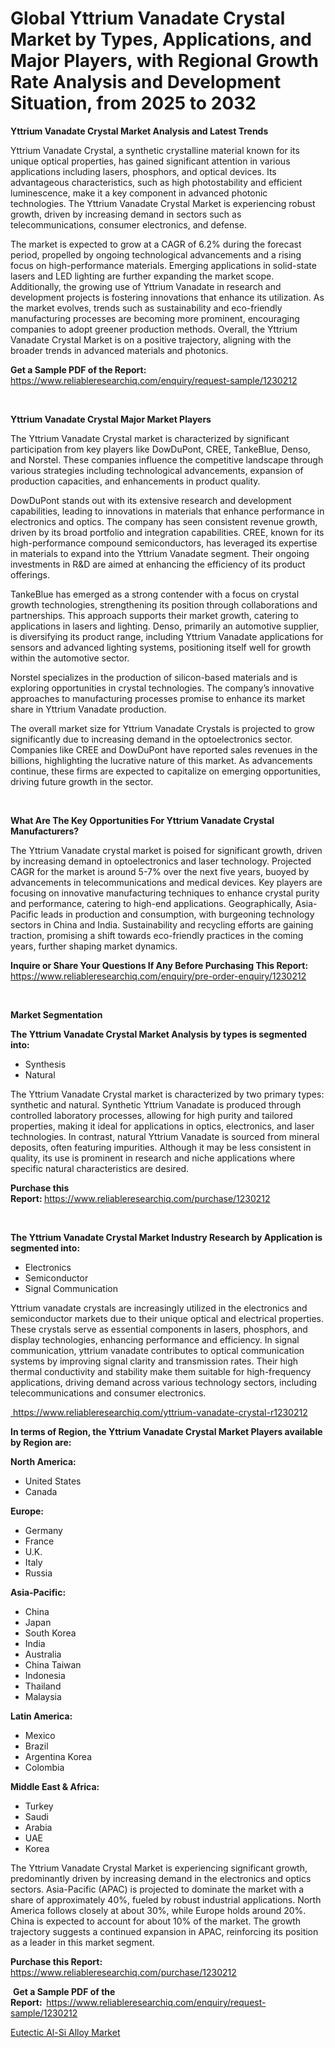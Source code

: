 <p><h1>Global Yttrium Vanadate Crystal Market by Types, Applications, and Major Players, with Regional Growth Rate Analysis and Development Situation, from 2025 to 2032</h1></p><p><strong>Yttrium Vanadate Crystal Market Analysis and Latest Trends</strong></p>
<p><p>Yttrium Vanadate Crystal, a synthetic crystalline material known for its unique optical properties, has gained significant attention in various applications including lasers, phosphors, and optical devices. Its advantageous characteristics, such as high photostability and efficient luminescence, make it a key component in advanced photonic technologies. The Yttrium Vanadate Crystal Market is experiencing robust growth, driven by increasing demand in sectors such as telecommunications, consumer electronics, and defense.</p><p>The market is expected to grow at a CAGR of 6.2% during the forecast period, propelled by ongoing technological advancements and a rising focus on high-performance materials. Emerging applications in solid-state lasers and LED lighting are further expanding the market scope. Additionally, the growing use of Yttrium Vanadate in research and development projects is fostering innovations that enhance its utilization. As the market evolves, trends such as sustainability and eco-friendly manufacturing processes are becoming more prominent, encouraging companies to adopt greener production methods. Overall, the Yttrium Vanadate Crystal Market is on a positive trajectory, aligning with the broader trends in advanced materials and photonics.</p></p>
<p><strong>Get a Sample PDF of the Report:&nbsp;</strong> <a href="https://www.reliableresearchiq.com/enquiry/request-sample/1230212?utm_campaign=3296&utm_medium=2&utm_source=Github&utm_content=ia&utm_term=03042025&utm_id=yttrium-vanadate-crystal">https://www.reliableresearchiq.com/enquiry/request-sample/1230212</a></p>
<p>&nbsp;</p>
<p><strong>Yttrium Vanadate Crystal Major Market Players</strong></p>
<p><p>The Yttrium Vanadate Crystal market is characterized by significant participation from key players like DowDuPont, CREE, TankeBlue, Denso, and Norstel. These companies influence the competitive landscape through various strategies including technological advancements, expansion of production capacities, and enhancements in product quality.</p><p>DowDuPont stands out with its extensive research and development capabilities, leading to innovations in materials that enhance performance in electronics and optics. The company has seen consistent revenue growth, driven by its broad portfolio and integration capabilities. CREE, known for its high-performance compound semiconductors, has leveraged its expertise in materials to expand into the Yttrium Vanadate segment. Their ongoing investments in R&D are aimed at enhancing the efficiency of its product offerings.</p><p>TankeBlue has emerged as a strong contender with a focus on crystal growth technologies, strengthening its position through collaborations and partnerships. This approach supports their market growth, catering to applications in lasers and lighting. Denso, primarily an automotive supplier, is diversifying its product range, including Yttrium Vanadate applications for sensors and advanced lighting systems, positioning itself well for growth within the automotive sector.</p><p>Norstel specializes in the production of silicon-based materials and is exploring opportunities in crystal technologies. The company’s innovative approaches to manufacturing processes promise to enhance its market share in Yttrium Vanadate production.</p><p>The overall market size for Yttrium Vanadate Crystals is projected to grow significantly due to increasing demand in the optoelectronics sector. Companies like CREE and DowDuPont have reported sales revenues in the billions, highlighting the lucrative nature of this market. As advancements continue, these firms are expected to capitalize on emerging opportunities, driving future growth in the sector.</p></p>
<p>&nbsp;</p>
<p><strong>What Are The Key Opportunities For Yttrium Vanadate Crystal Manufacturers?</strong></p>
<p><p>The Yttrium Vanadate crystal market is poised for significant growth, driven by increasing demand in optoelectronics and laser technology. Projected CAGR for the market is around 5-7% over the next five years, buoyed by advancements in telecommunications and medical devices. Key players are focusing on innovative manufacturing techniques to enhance crystal purity and performance, catering to high-end applications. Geographically, Asia-Pacific leads in production and consumption, with burgeoning technology sectors in China and India. Sustainability and recycling efforts are gaining traction, promising a shift towards eco-friendly practices in the coming years, further shaping market dynamics.</p></p>
<p><strong>Inquire or Share Your Questions If Any Before Purchasing This Report:</strong> <a href="https://www.reliableresearchiq.com/enquiry/pre-order-enquiry/1230212?utm_campaign=3296&utm_medium=2&utm_source=Github&utm_content=ia&utm_term=03042025&utm_id=yttrium-vanadate-crystal">https://www.reliableresearchiq.com/enquiry/pre-order-enquiry/1230212</a></p>
<p>&nbsp;</p>
<p><strong>Market Segmentation</strong></p>
<p><strong>The Yttrium Vanadate Crystal Market Analysis by types is segmented into:</strong></p>
<p><ul><li>Synthesis</li><li>Natural</li></ul></p>
<p><p>The Yttrium Vanadate Crystal market is characterized by two primary types: synthetic and natural. Synthetic Yttrium Vanadate is produced through controlled laboratory processes, allowing for high purity and tailored properties, making it ideal for applications in optics, electronics, and laser technologies. In contrast, natural Yttrium Vanadate is sourced from mineral deposits, often featuring impurities. Although it may be less consistent in quality, its use is prominent in research and niche applications where specific natural characteristics are desired.</p></p>
<p><strong>Purchase this Report:&nbsp;</strong><a href="https://www.reliableresearchiq.com/purchase/1230212?utm_campaign=3296&utm_medium=2&utm_source=Github&utm_content=ia&utm_term=03042025&utm_id=yttrium-vanadate-crystal">https://www.reliableresearchiq.com/purchase/1230212</a></p>
<p>&nbsp;</p>
<p><strong>The Yttrium Vanadate Crystal Market Industry Research by Application is segmented into:</strong></p>
<p><ul><li>Electronics</li><li>Semiconductor</li><li>Signal Communication</li></ul></p>
<p><p>Yttrium vanadate crystals are increasingly utilized in the electronics and semiconductor markets due to their unique optical and electrical properties. These crystals serve as essential components in lasers, phosphors, and display technologies, enhancing performance and efficiency. In signal communication, yttrium vanadate contributes to optical communication systems by improving signal clarity and transmission rates. Their high thermal conductivity and stability make them suitable for high-frequency applications, driving demand across various technology sectors, including telecommunications and consumer electronics.</p></p>
<p><a href="https://www.reliableresearchiq.com/yttrium-vanadate-crystal-r1230212?utm_campaign=3296&utm_medium=2&utm_source=Github&utm_content=ia&utm_term=03042025&utm_id=yttrium-vanadate-crystal">&nbsp;https://www.reliableresearchiq.com/yttrium-vanadate-crystal-r1230212</a></p>
<p><strong>In terms of Region, the Yttrium Vanadate Crystal Market Players available by Region are:</strong></p>
<p>
    <p> <strong> North America: </strong>
        <ul>
            <li>United States</li>
            <li>Canada</li>
        </ul>
        </p> 
    <p> <strong> Europe: </strong>
        <ul>
            <li>Germany</li>
            <li>France</li>
            <li>U.K.</li>
            <li>Italy</li>
            <li>Russia</li>
        </ul>
        </p> 
    <p> <strong> Asia-Pacific: </strong>
        <ul>
            <li>China</li>
            <li>Japan</li>
            <li>South Korea</li>
            <li>India</li>
            <li>Australia</li>
            <li>China Taiwan</li>
            <li>Indonesia</li>
            <li>Thailand</li>
            <li>Malaysia</li>
        </ul>
        </p> 
    <p> <strong> Latin America: </strong>
        <ul>
            <li>Mexico</li>
            <li>Brazil</li>
            <li>Argentina Korea</li>
            <li>Colombia</li>
        </ul>
        </p> 
    <p> <strong> Middle East & Africa: </strong>
        <ul>
            <li>Turkey</li>
            <li>Saudi</li>
            <li>Arabia</li>
            <li>UAE</li>
            <li>Korea</li>
        </ul>
    </p>
    </p>
<p><p>The Yttrium Vanadate Crystal Market is experiencing significant growth, predominantly driven by increasing demand in the electronics and optics sectors. Asia-Pacific (APAC) is projected to dominate the market with a share of approximately 40%, fueled by robust industrial applications. North America follows closely at about 30%, while Europe holds around 20%. China is expected to account for about 10% of the market. The growth trajectory suggests a continued expansion in APAC, reinforcing its position as a leader in this market segment.</p></p>
<p><strong>Purchase this Report: </strong><a href="https://www.reliableresearchiq.com/purchase/1230212?utm_campaign=3296&utm_medium=2&utm_source=Github&utm_content=ia&utm_term=03042025&utm_id=yttrium-vanadate-crystal">https://www.reliableresearchiq.com/purchase/1230212</a></p>
<p>&nbsp;<strong>Get a Sample PDF of the Report:&nbsp;&nbsp;</strong><a href="https://www.reliableresearchiq.com/enquiry/request-sample/1230212?utm_campaign=3296&utm_medium=2&utm_source=Github&utm_content=ia&utm_term=03042025&utm_id=yttrium-vanadate-crystal">https://www.reliableresearchiq.com/enquiry/request-sample/1230212</a></p>
<p><strong></strong></p>
<p><p><a href="https://github.com/wyettillesr4/Market-Research-Report-List-1/blob/main/eutectic-al-si-alloy-market.md?utm_campaign=3296&utm_medium=2&utm_source=Github&utm_content=ia&utm_term=03042025&utm_id=yttrium-vanadate-crystal">Eutectic Al-Si Alloy Market</a></p></p>